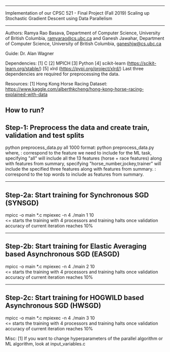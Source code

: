 *************************************************************
Implementation of our CPSC 521 - Final Project (Fall 2019)
Scaling up Stochastic Gradient Descent using Data Parallelism
*************************************************************

Authors:
Ramya Rao Basava,
Department of Computer Science,
University of British Columbia,
ramyarao@cs.ubc.ca
and
Ganesh Jawahar,
Department of Computer Science,
University of British Columbia,
ganeshjw@cs.ubc.ca

Guide: Dr. Alan Wagner

Dependencies:
[1] C
[2] MPICH
[3] Python 
[4] scikit-learn (https://scikit-learn.org/stable/)
[5] xlrd (https://pypi.org/project/xlrd/)
Last three dependencies are required for preprocessing the data.

Resources:
[1] Hong Kong Horse Racing Dataset: https://www.kaggle.com/alberthkcheng/hong-kong-horse-racing-explained-with-data

How to run?
------------------------------------------------------------------------
Step-1: Preprocess the data and create train, validation and test splits
------------------------------------------------------------------------
python preprocess_data.py all 1000
format: python preprocess_data.py <features> <vocabsize>
where,
<features>: 
  correspond to the feature we need to include for the ML task,
  specifying "all" will include all the 13 features (horse + race features) along with features from summary,
  specifying "horse_number,jockey,trainer" will include the specified three features along with features from summary.
<vocabsize>:
  correspond to the top <int> words to include as features from summary.

----------------------------------------------------
Step-2a: Start training for Synchronous SGD (SYNSGD)
----------------------------------------------------
mpicc -o main *.c
mpiexec -n 4 ./main 1 10  
<= starts the training with 4 processors and 
training halts once validation accuracy of current iteration reaches 10%

----------------------------------------------------------------------------
Step-2b: Start training for Elastic Averaging based Asynchronous SGD (EASGD)
----------------------------------------------------------------------------
mpicc -o main *.c
mpiexec -n 4 ./main 2 10  
<= starts the training with 4 processors and 
training halts once validation accuracy of current iteration reaches 10%

------------------------------------------------------------------
Step-2c: Start training for HOGWILD based Asynchronous SGD (HWSGD)
------------------------------------------------------------------
mpicc -o main *.c
mpiexec -n 4 ./main 3 10  
<= starts the training with 4 processors and 
training halts once validation accuracy of current iteration reaches 10%

Misc:
[1] If you want to change hyperparameters of the parallel algorithm or ML algorithm, look at input_variables.c



